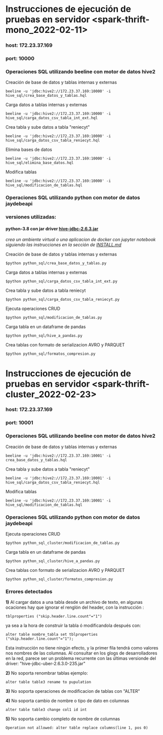 # Instrucciones de ejecución de pruebas en servidor <spark-thrift-mono_2022-02-11>
### host: 172.23.37.169
### port: 10000

### Operaciones SQL utilizando beeline con motor de datos hive2

Creación de base de datos y tablas internas y externas
```
beeline -u 'jdbc:hive2://172.23.37.169:10000' -i hive_sql/crea_base_datos_y_tablas.hql
```

Carga datos a tablas internas y externas
```
beeline -u 'jdbc:hive2://172.23.37.169:10000' -i hive_sql/carga_datos_csv_tabla_int_ext.hql
```

Crea tabla y sube datos a tabla "reniecyt" 
```
beeline -u 'jdbc:hive2://172.23.37.169:10000' -i hive_sql/carga_datos_csv_tabla_reniecyt.hql
```

Elimina bases de datos
```
beeline -u 'jdbc:hive2://172.23.37.169:10000' -i hive_sql/elimina_base_datos.hql
```

Modifica tablas
```
beeline -u 'jdbc:hive2://172.23.37.169:10000' -i hive_sql/modificacion_de_tablas.hql
```


### Operaciones SQL utilizando python con motor de datos jaydebeapi
### versiones utilizadas:
#### python-3.8 con jar driver [hive-jdbc-2.6.3.jar](https://github.com/timveil/hive-jdbc-uber-jar/releases)

*crea un ambiente virtual o una aplicacion de docker con jupyter notebook
siguiendo las instrucciones en la sección de [INSTALL.md](./INSTALL.md)*

Creación de base de datos y tablas internas y externas
```
$python python_sql/crea_base_datos_y_tablas.py
```

Carga datos a tablas internas y externas
```
$python python_sql/carga_datos_csv_tabla_int_ext.py
```

Crea tabla y sube datos a tabla reniecyt 
```
$python python_sql/carga_datos_csv_tabla_reniecyt.py
```

Ejecuta operaciones CRUD
```
$python python_sql/modificacion_de_tablas.py
```

Carga tabla en un dataframe de pandas
```
$python python_sql/hive_a_pandas.py
```

Crea tablas con formato de serializacion AVRO y PARQUET
```
$python python_sql/formatos_compresion.py
```

# Instrucciones de ejecución de pruebas en servidor <spark-thrift-cluster_2022-02-23>
### host: 172.23.37.169
### port: 10001

### Operaciones SQL utilizando beeline con motor de datos hive2

Creación de base de datos y tablas internas y externas
```
beeline -u 'jdbc:hive2://172.23.37.169:10001' -i crea_base_datos_y_tablas.hql
```

Crea tabla y sube datos a tabla "reniecyt" 
```
beeline -u 'jdbc:hive2://172.23.37.169:10001' -i hive_sql/carga_datos_csv_tabla_reniecyt.hql
```

Modifica tablas
```
beeline -u 'jdbc:hive2://172.23.37.169:10001' -i hive_sql/modificacion_de_tablas.hql
```

### Operaciones SQL utilizando python con motor de datos jaydebeapi

Ejecuta operaciones CRUD
```
$python python_sql_cluster/modificacion_de_tablas.py
```

Carga tabla en un dataframe de pandas
```
$python python_sql_cluster/hive_a_pandas.py
```

Crea tablas con formato de serializacion AVRO y PARQUET
```
$python python_sql_cluster/formatos_compresion.py
```

### Errores detectados 

**1)**
Al cargar datos a una tabla desde un archivo de texto, en algunas ocaciones
hay que ignorar el renglón del header, con la instrucción :
```
tblproperties ("skip.header.line.count"="1")
```

ya sea a la hora de construir la tabla ó modificandola después con:
```
alter table nombre_tabla set tblproperties ("skip.header.line.count"="1");
```

Esta instrucción no tiene ningún efecto, y la primer fila tendrá 
como valores nos nombres de las columnas.
Al consultar en los glogs de desarrolladores en la red, 
parece ser un problema recurrente con las últimas versionde del driver:
"hive-jdbc-uber-2.6.3.0-235.jar"

**2)**
No soporta renombrar tablas ejemplo:
```
alter table table3 rename to pupulation
```

**3)**
No soporta operaciones de modificacion de tablas con "ALTER"

**4)**
No soporta cambio de nombre o tipo de dato en columnas
```
alter table table3 change col1 id int
```

**5)**
No soporta cambio completo de nombre de columnas
```
Operation not allowed: alter table replace columns(line 1, pos 0)
```

